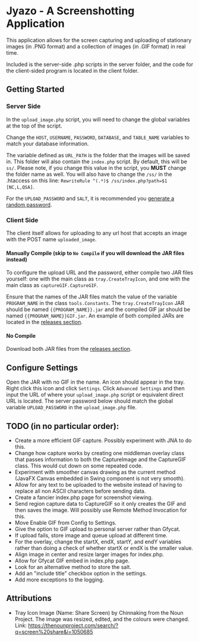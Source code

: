 # Jyazo - A Screenshotting Application
This application allows for the screen capturing and uploading of 
stationary images (in .PNG format) and a collection of images (in .GIF 
format) in real time.

Included is the server-side .php scripts in the server folder, and the
code for the client-sided program is located in the client folder.

## Getting Started
### Server Side
In the `upload_image.php` script, you will need to change the global
variables at the top of the script.

Change the `HOST`, `USERNAME`, `PASSWORD`, `DATABASE`, and `TABLE_NAME`
variables to match your database information.

The variable defined as `URL_PATH` is the folder that the images will
be saved in. This folder will also contain the `index.php` script. By
default, this will be `ss/`. Please note, if you change this value in
the script, you **MUST** change the folder name as well. You will also
have to change the `/ss/` in the .htaccess on this line:
`RewriteRule ^(.*)$ /ss/index.php?path=$1 [NC,L,QSA]`.

For the `UPLOAD_PASSWORD` and `SALT`, it is recommended you
[generate a random password](https://passwordsgenerator.net/).

### Client Side
The client itself allows for uploading to any url host that accepts an
image with the POST name `uploaded_image`.

#### Manually Compile (skip to `No Compile` if you will download the JAR files instead)

To configure the upload URL and the password, either compile two JAR
files yourself: one with the main class as `tray.CreateTrayIcon`, and
one with the main class as `captureGIF.CaptureGIF`.

Ensure that the names of the JAR files match the value of the variable
`PROGRAM_NAME` in the class `tools.Constants`. The
`tray.CreateTrayIcon` JAR should be named ``{{PROGRAM_NAME}}.jar`` and
the compiled GIF jar should be named `{{PROGRAM_NAME}}GIF.jar`. An
example of both compiled JARs are located in the 
[releases section](/releases/latest).

#### No Compile

Download both JAR files from the [releases section](/releases/latest).

## Configure Settings
Open the JAR with no GIF in the name. An icon should appear in the
tray. Right click this icon and click `Settings`. Click
`Advanced Settings` and then input the URL of where your
`upload_image.php` script or equivalent direct URL is
located. The server password below should match the global variable
`UPLOAD_PASSWORD` in the `upload_image.php` file.

## TODO (in no particular order):
* Create a more efficient GIF capture. Possibly experiment with JNA to 
do this.
* Change how capture works by creating one middleman overlay class
that passes information to both the CaptureImage and the CaptureGIF
class. This would cut down on some repeated code.
* Experiment with smoother canvas drawing as the current method
(JavaFX Canvas embedded in Swing component is not very smooth).
* Allow for any text to be uploaded to the website instead of having 
to replace all non ASCII characters before sending data.
* Create a fancier index.php page for screenshot viewing.
* Send region capture data to CaptureGIF so it only creates the GIF and
then saves the image. Will possibly use Remote Method Invocation for
this.
* Move Enable GIF from Config to Settings.
* Give the option to GIF upload to personal server rather than Gfycat.
* If upload fails, store image and queue upload at different time.
* For the overlay, change the startX, endX, startY, and endY variables
rather than doing a check of whether startX or endX is the smaller
value.
* Align image in center and resize larger images for index.php.
* Allow for Gfycat GIF embed in index.php page.
* Look for an alternative method to store the salt.
* Add an "include title" checkbox option in the settings.
* Add more exceptions to the logging.

## Attributions
* Tray Icon Image (Name: Share Screen) by Chinnaking from the Noun 
Project. The image was resized, edited, and the colours were changed.
Link: https://thenounproject.com/search/?q=screen%20share&i=1050685